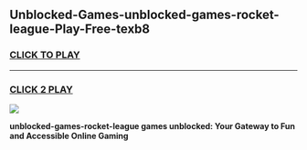 
## Unblocked-Games-unblocked-games-rocket-league-Play-Free-texb8
<h3>
<a href="https://premium76.site?title=unblocked-games-rocket-league&ref=23A">CLICK TO PLAY</a></h3>
<hr>

<h3>
<a href="https://premium76.site?title=unblocked-games-rocket-league&ref=23A">CLICK 2 PLAY</a>
  
</h3>

<a href="https://premium76.site?title=unblocked-games-rocket-league&ref=23A"><img src="https://clearcache.store/games.png"></a>


**unblocked-games-rocket-league games unblocked: Your Gateway to Fun and Accessible Online Gaming**
